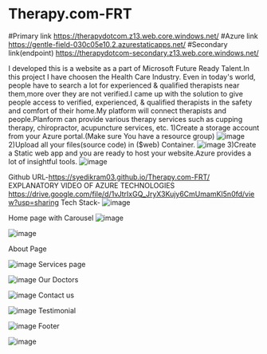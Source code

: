 # Therapy.com-FRT  
#Primary link https://therapydotcom.z13.web.core.windows.net/
#Azure link https://gentle-field-030c05e10.2.azurestaticapps.net/
#Secondary link(endpoint) https://therapydotcom-secondary.z13.web.core.windows.net/

I developed this is a website as a part of Microsoft Future Ready Talent.In this project I have choosen the Health Care Industry. Even in today's world, people have to search a lot for experienced & qualified therapists near them,more over they are not verified.I came up with the solution to give people access to verified, experienced, & qualified therapists in the safety and comfort of their home.My platform will connect therapists and people.Planform can provide various therapy services such as cupping therapy, chiropractor, acupuncture services, etc.
1)Create a storage account from your Azure portal.(Make sure You have a resource group)
![image](https://user-images.githubusercontent.com/111906413/208689790-62883847-e0be-4d26-bffb-3e3ad95d0d08.png)
2)Upload all your files(source code) in ($web) Container.
![image](https://user-images.githubusercontent.com/111906413/208691830-83b12c5c-59b8-4b6a-8010-e5904d6d4b57.png)
3)Create a Static web app and you are ready to host your website.Azure provides a lot of insightful tools.
![image](https://user-images.githubusercontent.com/111906413/208692942-ccbca1b0-3fea-4ac4-90cc-7cf41d438fd3.png)


Github URL-https://syedikram03.github.io/Therapy.com-FRT/
EXPLANATORY VIDEO OF AZURE TECHNOLOGIES https://drive.google.com/file/d/1vJtrIxGQ_JryX3Kujy6CmUmamKI5n0fd/view?usp=sharing
Tech Stack-
![image](https://user-images.githubusercontent.com/111906413/208255703-0b2d418c-2f30-4de5-9b69-a55acfc172f0.png)

Home page with Carousel
![image](https://user-images.githubusercontent.com/111906413/204613827-5934f303-52b5-4276-b0e9-ba2ae2f0d720.png)

![image](https://user-images.githubusercontent.com/111906413/204614928-d2f526f1-6e8b-4d79-9292-c394dd183bcb.png)

About Page

![image](https://user-images.githubusercontent.com/111906413/204614112-216253ca-d0ee-4b91-8cb0-1345f01cd3a9.png)
Services page

![image](https://user-images.githubusercontent.com/111906413/204614208-c7b92c51-ed1b-4274-91bf-1a941973c68a.png)
Our Doctors

![image](https://user-images.githubusercontent.com/111906413/204614338-1aa30142-e872-40c3-acd1-1921b5ade4c3.png)
Contact us

![image](https://user-images.githubusercontent.com/111906413/204614471-b60b95ba-28ee-4307-b2d3-471e92fbfcb9.png)
Testimonial

![image](https://user-images.githubusercontent.com/111906413/204614600-439c43da-73c3-49d6-94dc-1f3c4600281b.png)
Footer

![image](https://user-images.githubusercontent.com/111906413/204614686-c70bad13-2f3a-4ac5-a65d-537a8fe71859.png)

